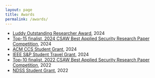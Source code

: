 ```yaml
---
layout: page
title: Awards
permalink: /awards/
---
```


* [Luddy Outstanding Researcher Award](), 2024
* [Top-15 finalist, 2024 CSAW Best Applied Security Research Paper Competition](https://www.csaw.io/research), 2024
* [ACM CCS Student Grant](https://www.sigsac.org/ccs/CCS2024/attending/conference-grants.html), 2024 
* [IEEE S&P Student Travel Grant](https://sp2024.ieee-security.org/travelgrants.html), 2024
* [Top-10 finalist, 2022 CSAW Best Applied Security Research Paper Competition](https://www.csaw.io/research), 2022
* [NDSS Student Grant](https://www.ndss-symposium.org/ndss2022/attend/student-grant/), 2022

